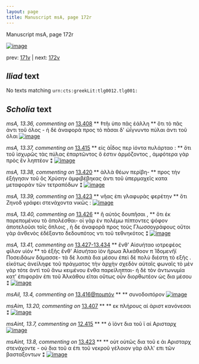 ```yaml
---
layout: page
title: Manuscript msA, page 172r
---
```


Manuscript msA, page 172r

[![image](http://www.homermultitext.org/iipsrv?OBJ=IIP,1.0&FIF=/project/homer/pyramidal/deepzoom/hmt/vaimg/2017a/VA172RN_0343.tif&WID=100&CVT=JPEG)](http://www.homermultitext.org/ict2/?urn=urn:cite2:hmt:vaimg.2017a:VA172RN_0343)

prev:  [171v](../171v/) | next:  [172v](../172v/)

## *Iliad* text

No texts matching `urn:cts:greekLit:tlg0012.tlg001:`

## *Scholia* text

*msA, 13.36, commenting on* [13.408](#13.408)  <a id="msA_13.36"/> **													 ‡τῆι ὑπο πᾶς ἑάλλη 												** 													 ὅτι τὸ πᾶς ἀντι τοῦ όλος - ἡ δὲ ἀναφορὰ προς τὸ 															 															 πᾶσαι δ' ὠΐγνυντο πύλαι 														 ἀντι τοῦ όλαι 													 												[![image](http://www.homermultitext.org/iipsrv?OBJ=IIP,1.0&FIF=/project/homer/pyramidal/deepzoom/hmt/vaimg/2017a/VA172RN_0343.tif&RGN=0.1874,0.09751,0.5173,0.03001&WID=1000&CVT=JPEG)](http://www.homermultitext.org/ict2/?urn=urn:cite2:hmt:vaimg.2017a:VA172RN_0343@0.1874,0.09751,0.5173,0.03001)

*msA, 13.37, commenting on* [13.415](#13.415)  <a id="msA_13.37"/> **													 εἰς ἀΐδος περ ἰόντα πυλάρταο : 												** 													 ὅτι τοῦ ἰσχυρῶς τὰς πύλας ἐπαρτῶντος ὅ ἐστιν ἀρμόζοντος , ἀμφότερα γὰρ πρὸς ἓν ληπτέον 														 ⁑ 												[![image](http://www.homermultitext.org/iipsrv?OBJ=IIP,1.0&FIF=/project/homer/pyramidal/deepzoom/hmt/vaimg/2017a/VA172RN_0343.tif&RGN=0.1927,0.1131,0.6048,0.03029&WID=1000&CVT=JPEG)](http://www.homermultitext.org/ict2/?urn=urn:cite2:hmt:vaimg.2017a:VA172RN_0343@0.1927,0.1131,0.6048,0.03029)

*msA, 13.38, commenting on* [13.420](#13.420)  <a id="msA_13.38"/> **													 ἀλλὰ θέων περίβη- 												** 													 προς τὴν ἐξήγησιν τοῦ 															 															 ὃς Χρύσην ἀμφιβέβηκας 														 ἀντι τοῦ ὑπερμαχεῖς κατα μεταφορὰν τῶν τετραπόδων ⁑ 												[![image](http://www.homermultitext.org/iipsrv?OBJ=IIP,1.0&FIF=/project/homer/pyramidal/deepzoom/hmt/vaimg/2017a/VA172RN_0343.tif&RGN=0.6133,0.4651,0.1988,0.04080&WID=1000&CVT=JPEG)](http://www.homermultitext.org/ict2/?urn=urn:cite2:hmt:vaimg.2017a:VA172RN_0343@0.6133,0.4651,0.1988,0.04080)

*msA, 13.39, commenting on* [13.423](#13.423)  <a id="msA_13.39"/> **													 νῆας ἐπι γλαφυρὰς φερέτην 												** 													 ὅτι Ζηνοδ γράφει στενάχοντα νικῶς : 												[![image](http://www.homermultitext.org/iipsrv?OBJ=IIP,1.0&FIF=/project/homer/pyramidal/deepzoom/hmt/vaimg/2017a/VA172RN_0343.tif&RGN=0.6203,0.5026,0.1940,0.02669&WID=1000&CVT=JPEG)](http://www.homermultitext.org/ict2/?urn=urn:cite2:hmt:vaimg.2017a:VA172RN_0343@0.6203,0.5026,0.1940,0.02669)

*msA, 13.40, commenting on* [13.426](#13.426)  <a id="msA_13.40"/> **													 ἢ αὐτὸς δουπῆσαι , 												** 													 ὅτι ἐκ παρεπομένου τὸ ἀπολέσθαι- οἱ γὰρ ἐν πολέμω πίπτοντες ψόφον ἀποτελοῦσι τοῖς ὅπλοις , 														ἡ δε ἀναφορᾶ προς τοὺς Γλωσσογράφους οὔτοι γὰρ ἀνθενὸς ἐδέξαντο 															 															 δεδουπότος 														 ντι τοῦ τεθνηκότος ⁑ 												[![image](http://www.homermultitext.org/iipsrv?OBJ=IIP,1.0&FIF=/project/homer/pyramidal/deepzoom/hmt/vaimg/2017a/VA172RN_0343.tif&RGN=0.6166,0.5252,0.1980,0.07331&WID=1000&CVT=JPEG)](http://www.homermultitext.org/ict2/?urn=urn:cite2:hmt:vaimg.2017a:VA172RN_0343@0.6166,0.5252,0.1980,0.07331)

*msA, 13.41, commenting on* [13.427-13.434](#13.427-13.434)  <a id="msA_13.41"/> **													 ἔνθ' Αἰσυήταο ιοτρεφέος φίλον υἱόν 												** 													 τὸ ἑξῆς ἔνθ' Αἰσυήταο ἱὸν ἥρωα Ἀλκάθοον π Ἰδομενῆϊ 														 Ποσειδάων δάμασσε- τὰ δὲ λοιπὰ δια μέσου ἐπεὶ δὲ 														πολὺ διέστη τὸ εξῆς . εἰκότως ἀνείληφε τοῦ πράγματος τὴν ἀρχὴν σχεδὸν αὐταῖς φωναῖς τὸ μὲν 														γὰρ τότε ἀντὶ τοῦ ἄνω κειμένου ἔνθα παρείληπται- ἡ δὲ τὸν ἀντωνυμία κατ' ἐπιφορὰν ἐπι τοῦ Ἀλκάθου εῖται οὕτως οὖν διορθωτέον ὡς δια 														μέσου ⁑ 												[![image](http://www.homermultitext.org/iipsrv?OBJ=IIP,1.0&FIF=/project/homer/pyramidal/deepzoom/hmt/vaimg/2017a/VA172RN_0343.tif&RGN=0.6078,0.5923,0.2074,0.1402&WID=1000&CVT=JPEG)](http://www.homermultitext.org/ict2/?urn=urn:cite2:hmt:vaimg.2017a:VA172RN_0343@0.6078,0.5923,0.2074,0.1402)

*msAil, 13.4, commenting on* [13.416@πομπόν](#13.416@πομπόν)  <a id="msAil_13.4"/> **							 						** 							 συνοδοιπόρον 						[![image](http://www.homermultitext.org/iipsrv?OBJ=IIP,1.0&FIF=/project/homer/pyramidal/deepzoom/hmt/vaimg/2017a/VA172RN_0343.tif&RGN=0.5341,0.3824,0.05527,0.01535&WID=1000&CVT=JPEG)](http://www.homermultitext.org/ict2/?urn=urn:cite2:hmt:vaimg.2017a:VA172RN_0343@0.5341,0.3824,0.05527,0.01535)

*msAim, 13.20, commenting on* [13.407](#13.407)  <a id="msAim_13.20"/> **							 						** 							 εκ πλήρους αἱ ἀριστ 								 κανόνεσσι ⁑ 						[![image](http://www.homermultitext.org/iipsrv?OBJ=IIP,1.0&FIF=/project/homer/pyramidal/deepzoom/hmt/vaimg/2017a/VA172RN_0343.tif&RGN=0.6139,0.2206,0.06890,0.02254&WID=1000&CVT=JPEG)](http://www.homermultitext.org/ict2/?urn=urn:cite2:hmt:vaimg.2017a:VA172RN_0343@0.6139,0.2206,0.06890,0.02254)

*msAint, 13.7, commenting on* [12.415](#12.415)  <a id="msAint_13.7"/> **							 						** 							 ὁ ϊόντ δια τοῦ ϊ αἱ 									 Αρισταρχ 								 							 						[![image](http://www.homermultitext.org/iipsrv?OBJ=IIP,1.0&FIF=/project/homer/pyramidal/deepzoom/hmt/vaimg/2017a/VA172RN_0343.tif&RGN=0.1197,0.3628,0.05932,0.02863&WID=1000&CVT=JPEG)](http://www.homermultitext.org/ict2/?urn=urn:cite2:hmt:vaimg.2017a:VA172RN_0343@0.1197,0.3628,0.05932,0.02863)

*msAint, 13.8, commenting on* [13.423](#13.423)  <a id="msAint_13.8"/> **							 						** 							 								 οὑτ 								 οὑτῶς δια τοῦ ε ἁι 									 Αρισταρχ 								 								 στενάχοντε - οὐ δια τοῦ α ἐπι τοῦ νεκροῦ γέλοιον γὰρ ἀλλ' επι τῶν βασταξοντων ⁑ 						[![image](http://www.homermultitext.org/iipsrv?OBJ=IIP,1.0&FIF=/project/homer/pyramidal/deepzoom/hmt/vaimg/2017a/VA172RN_0343.tif&RGN=0.1061,0.4765,0.06780,0.08105&WID=1000&CVT=JPEG)](http://www.homermultitext.org/ict2/?urn=urn:cite2:hmt:vaimg.2017a:VA172RN_0343@0.1061,0.4765,0.06780,0.08105)
